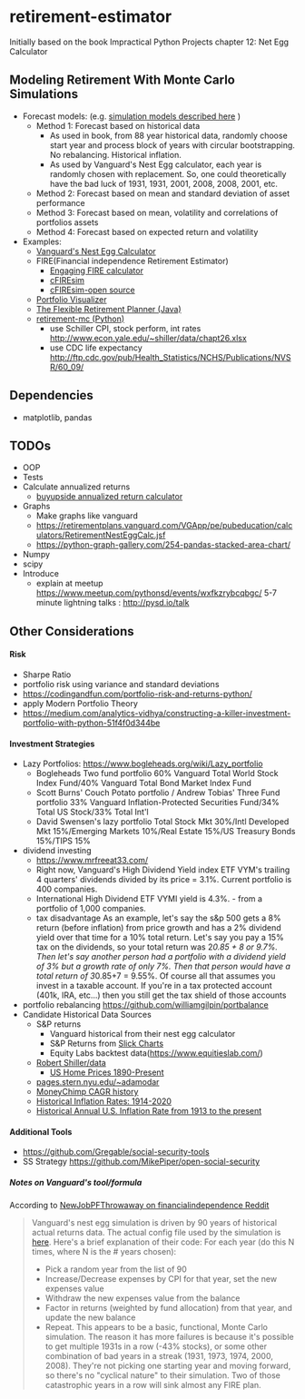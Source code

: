# retirement-estimator
Initially based on the book Impractical Python Projects chapter 12: Net Egg Calculator

## Modeling Retirement With Monte Carlo Simulations
* Forecast models: (e.g.  [simulation models described here](https://www.portfoliovisualizer.com/monte-carlo-simulation) )
    * Method 1: Forecast based on historical data
        * As used in book, from 88 year historical data, randomly choose start year and process block of years with circular bootstrapping. No rebalancing. Historical inflation.
        * As used by Vanguard's Nest Egg calculator, each year is randomly chosen with replacement. So, one could theoretically have the bad luck of 1931, 1931, 2001, 2008, 2008, 2001, etc. 
    * Method 2: Forecast based on mean and standard deviation of asset performance
    * Method 3: Forecast based on mean, volatility and correlations of portfolios assets
    * Method 4: Forecast based on expected return and volatility
* Examples:    
    * [Vanguard's Nest Egg Calculator](https://retirementplans.vanguard.com/VGApp/pe/pubeducation/calculators/RetirementNestEggCalc.jsf)
    * FIRE(Financial independence Retirement Estimator)
        * [Engaging FIRE calculator](https://engaging-data.com/fire-calculator/)
        * [cFIREsim](https://www.cfiresim.com/)
        * [cFIREsim-open source](https://github.com/boknows/cFIREsim-open)
    * [Portfolio Visualizer](https://www.portfoliovisualizer.com/monte-carlo-simulation)
    * [The Flexible Retirement Planner (Java)](https://www.flexibleretirementplanner.com/wp/)
    * [retirement-mc (Python)](https://github.com/jhykes/retirement-mc)
        * use Schiller CPI, stock perform, int rates http://www.econ.yale.edu/~shiller/data/chapt26.xlsx
        * use CDC life expectancy http://ftp.cdc.gov/pub/Health_Statistics/NCHS/Publications/NVSR/60_09/

## Dependencies
   * matplotlib, pandas
   
## TODOs
* OOP
* Tests
* Calculate annualized returns
  * [buyupside annualized return calculator](https://www.buyupside.com/calculators/annualizedreturn.htm)
* Graphs
  * Make graphs like vanguard
  * https://retirementplans.vanguard.com/VGApp/pe/pubeducation/calculators/RetirementNestEggCalc.jsf
  * https://python-graph-gallery.com/254-pandas-stacked-area-chart/
* Numpy
* scipy
* Introduce
  * explain at meetup https://www.meetup.com/pythonsd/events/wxfkzrybcqbgc/  5-7 minute lightning talks : http://pysd.io/talk  
## Other Considerations
####  Risk
  * Sharpe Ratio
  * portfolio risk using variance and standard deviations 
  * https://codingandfun.com/portfolio-risk-and-returns-python/
  * apply Modern Portfolio Theory 
  * https://medium.com/analytics-vidhya/constructing-a-killer-investment-portfolio-with-python-51f4f0d344be
#### Investment Strategies
   * Lazy Portfolios:  https://www.bogleheads.org/wiki/Lazy_portfolio
      * Bogleheads Two fund portfolio 60%	Vanguard Total World Stock Index Fund/40%	Vanguard Total Bond Market Index Fund
      * Scott Burns' Couch Potato portfolio / Andrew Tobias' Three Fund portfolio 33% Vanguard Inflation-Protected Securities Fund/34% Total US Stock/33% Total Int'l
      * David Swensen's lazy portfolio Total Stock Mkt 30%/Intl Developed Mkt	15%/Emerging Markets	10%/Real Estate 15%/US Treasury Bonds	15%/TIPS	15%
  * dividend investing
    * https://www.mrfreeat33.com/
    * Right now, Vanguard's High Dividend Yield index ETF VYM's trailing 4 quarters' dividends divided by its price = 3.1%. Current portfolio is 400 companies.
    * International High Dividend ETF VYMI yield is 4.3%. - from a portfolio of 1,000 companies.
    * tax disadvantage As an example, let's say the s&p 500 gets a 8% return (before inflation) from price growth and has a 2% dividend yield over that time for a 10% total return. Let's say you pay a 15% tax on the dividends, so your total return was 2*0.85 + 8 or 9.7%. Then let's say another person had a portfolio with a dividend yield of 3% but a growth rate of only 7%. Then that person would have a total return of 3*0.85+7 = 9.55%. Of course all that assumes you invest in a taxable account. If you're in a tax protected account (401k, IRA, etc...) then you still get the tax shield of those accounts 
  * portfolio rebalancing https://github.com/williamgilpin/portbalance
* Candidate Historical Data Sources  
    * S&P returns 
        * Vanguard historical from their nest egg calculator
        * S&P Returns from [Slick Charts](https://www.slickcharts.com/sp500/returns)
        * Equity Labs backtest data(https://www.equitieslab.com/)
    * [Robert Shiller/data](hhttp://www.econ.yale.edu/~shiller/data.htm)
        * [US Home Prices 1890-Present](http://www.econ.yale.edu/~shiller/data.htm)
    * [pages.stern.nyu.edu/~adamodar](http://pages.stern.nyu.edu/~adamodar/New_Home_Page/datafile/histretSP.html)
    * [MoneyChimp CAGR history](http://www.moneychimp.com/features/market_cagr.htm)
    * [Historical Inflation Rates: 1914-2020](https://www.usinflationcalculator.com/inflation/historical-inflation-rates/)
    * [Historical Annual U.S. Inflation Rate from 1913 to the present](https://inflationdata.com/Inflation/Inflation_Rate/HistoricalInflation.aspx)
#### Additional Tools
* https://github.com/Gregable/social-security-tools
* SS Strategy https://github.com/MikePiper/open-social-security



##### Notes on Vanguard's tool/formula
According to [NewJobPFThrowaway on financialindependence Reddit](https://www.reddit.com/r/financialindependence/comments/d6wl6q/why_is_the_vanguard_retirement_nest_egg/)

>Vanguard's nest egg simulation is driven by 90 years of historical actual returns data. The actual config file used by the simulation is [here](https://retirementplans.vanguard.com//web/angular/app/nesteggcalculator/data/config.json).
Here's a brief explanation of their code:
For each year (do this N times, where N is the # years chosen):
>- Pick a random year from the list of 90
>- Increase/Decrease expenses by CPI for that year, set the new expenses value
>- Withdraw the new expenses value from the balance
>- Factor in returns (weighted by fund allocation) from that year, and update the new balance
>- Repeat.
>This appears to be a basic, functional, Monte Carlo simulation.
>The reason it has more failures is because it's possible to get multiple 1931s in a row (-43% stocks), or some other combination of bad years in a streak (1931, 1973, 1974, 2000, 2008). They're not picking one starting year and moving forward, so there's no "cyclical nature" to their simulation. Two of those catastrophic years in a row will sink almost any FIRE plan.


